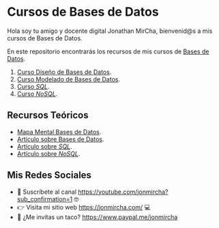 # Cursos de Bases de Datos

Hola soy tu amigo y docente digital Jonathan MirCha, bienvenid@s a mis cursos de Bases de Datos.

En este repositorio encontrarás los recursos de mis cursos de [Bases de Datos](https://www.youtube.com/playlist?list=PLvq-jIkSeTUbxupWtqWZI-agsR-b3S9_5).

1. [Curso Diseño de Bases de Datos](https://www.youtube.com/watch?v=HXE169-n5pM).
1. [Curso Modelado de Bases de Datos](https://www.youtube.com/watch?v=aFgHVE_Y_YU).
1. [Curso _SQL_](https://www.youtube.com/watch?v=UAuZvxPTi58).
1. [Curso _NoSQL_](https://www.youtube.com/watch?v=3MWt3CCjHG8).

## Recursos Teóricos

- [Mapa Mental Bases de Datos](https://www.figma.com/file/Af7NoQC3xp7cu6unD7OqQl/Bases-de-Datos).
- [Artículo sobre Bases de Datos](https://jonmircha.com/bd).
- [Artículo sobre _SQL_](https://jonmircha.com/sql).
- [Artículo sobre _NoSQL_](https://jonmircha.com/nosql).

## Mis Redes Sociales

- 🔔 Suscríbete al canal https://youtube.com/jonmircha?sub_confirmation=1 🤓
- 👉 Visita mi sitio web https://jonmircha.com/ 💻
- 🌮 ¿Me invítas un taco? https://www.paypal.me/jonmircha
